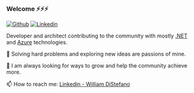 ### Welcome ⚡⚡⚡
[![Github](https://img.shields.io/badge/-Github-000?style=flat&logo=Github&logoColor=white)](https://github.com/darkmuck/)
[![Linkedin](https://img.shields.io/badge/-LinkedIn-blue?style=flat&logo=Linkedin&logoColor=white)](https://www.linkedin.com/in/williamdistefano/)

Developer and architect contributing to the community with mostly [.NET](https://github.com/dotnet) and [Azure](https://github.com/azure) technologies.

🔭 Solving hard problems and exploring new ideas are passions of mine. 

🌱 I am always looking for ways to grow and help the community achieve more.

📫 How to reach me: [Linkedin - William DiStefano](https://www.linkedin.com/in/williamdistefano/)
